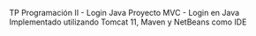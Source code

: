 TP Programación II - Login Java Proyecto MVC - Login en Java Implementado utilizando Tomcat 11, Maven y NetBeans como IDE
